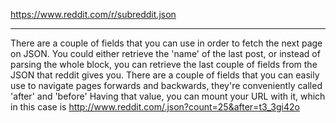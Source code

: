 https://www.reddit.com/r/subreddit.json

--------

There are a couple of fields that you can use in order to fetch the next page on JSON.
You could either retrieve the 'name' of the last post, or instead of parsing the whole block, you can retrieve the last couple of fields from the JSON that reddit gives you.
There are a couple of fields that you can easily use to navigate pages forwards and backwards, they're conveniently called 'after' and 'before'
Having that value, you can mount your URL with it, which in this case is http://www.reddit.com/.json?count=25&after=t3_3gi42o